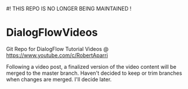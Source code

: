 #! THIS REPO IS NO LONGER BEING MAINTAINED !

# DialogFlowVideos
Git Repo for DialogFlow Tutorial Videos @ https://www.youtube.com/c/RobertAparri

Following a video post, a finalized version of the video content will be merged to the master branch. Haven't decided to keep or trim branches when changes are merged. I'll decide later.
